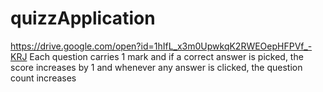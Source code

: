 # quizzApplication
https://drive.google.com/open?id=1hIfL_x3m0UpwkqK2RWEOepHFPVf_-KRJ
Each question carries 1 mark and if a correct answer is picked, the score increases by 1 and whenever any answer is clicked, the question count increases